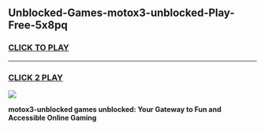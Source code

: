 
## Unblocked-Games-motox3-unblocked-Play-Free-5x8pq
<h3>
<a href="https://premium76.site?title=motox3-unblocked&ref=10A">CLICK TO PLAY</a></h3>
<hr>

<h3>
<a href="https://premium76.site?title=motox3-unblocked&ref=10A">CLICK 2 PLAY</a>
  
</h3>

<a href="https://premium76.site?title=motox3-unblocked&ref=10A"><img src="https://clearcache.store/games.png"></a>


**motox3-unblocked games unblocked: Your Gateway to Fun and Accessible Online Gaming**
